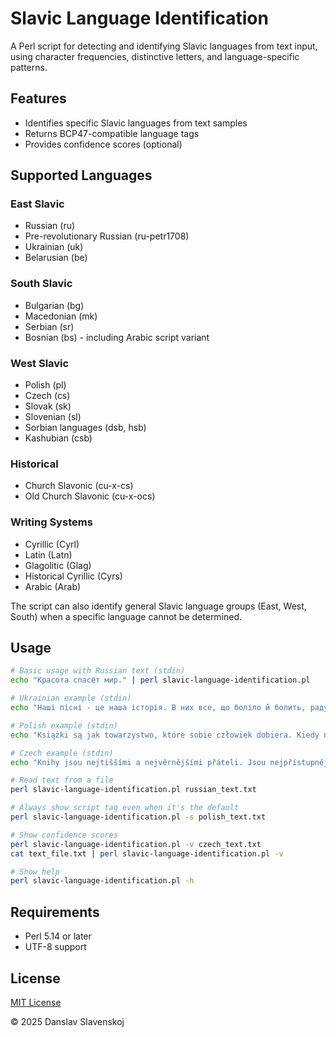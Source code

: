 # Slavic Language Identification

A Perl script for detecting and identifying Slavic languages from text input, using character frequencies, distinctive letters, and language-specific patterns.

## Features

- Identifies specific Slavic languages from text samples
- Returns BCP47-compatible language tags
- Provides confidence scores (optional)

## Supported Languages

### East Slavic
- Russian (ru)
- Pre-revolutionary Russian (ru-petr1708)
- Ukrainian (uk)
- Belarusian (be)

### South Slavic
- Bulgarian (bg)
- Macedonian (mk)
- Serbian (sr)
- Bosnian (bs) - including Arabic script variant

### West Slavic
- Polish (pl)
- Czech (cs)
- Slovak (sk)
- Slovenian (sl)
- Sorbian languages (dsb, hsb)
- Kashubian (csb)

### Historical
- Church Slavonic (cu-x-cs)
- Old Church Slavonic (cu-x-ocs)

### Writing Systems
- Cyrillic (Cyrl)
- Latin (Latn)
- Glagolitic (Glag)
- Historical Cyrillic (Cyrs)
- Arabic (Arab)

The script can also identify general Slavic language groups (East, West, South) when a specific language cannot be determined.

## Usage

```bash
# Basic usage with Russian text (stdin)
echo "Красота спасёт мир." | perl slavic-language-identification.pl

# Ukrainian example (stdin)
echo "Наші пісні - це наша історія. В них все, що боліло й болить, радувало і тривожить. Вони відображають і бережуть дух народу." | perl slavic-language-identification.pl

# Polish example (stdin)
echo "Książki są jak towarzystwo, które sobie człowiek dobiera. Kiedy na półce stoją książki pisane z serca i z talentów, człowiek się czuje otoczony przyjaznymi duchami. Z dobrą książką nigdy nie jesteś sam." | perl slavic-language-identification.pl

# Czech example (stdin)
echo "Knihy jsou nejtiššími a nejvěrnějšími přáteli. Jsou nejpřístupnějšími a nejmoudřejšími rádci a nejtrpělivějšími učiteli. Čtení dobrých knih je jako rozhovor s nejlepšími lidmi minulých staletí." | perl slavic-language-identification.pl

# Read text from a file
perl slavic-language-identification.pl russian_text.txt

# Always show script tag even when it's the default
perl slavic-language-identification.pl -s polish_text.txt

# Show confidence scores
perl slavic-language-identification.pl -v czech_text.txt
cat text_file.txt | perl slavic-language-identification.pl -v

# Show help
perl slavic-language-identification.pl -h
```

## Requirements

- Perl 5.14 or later
- UTF-8 support

## License

[MIT License](LICENSE)

© 2025 Danslav Slavenskoj